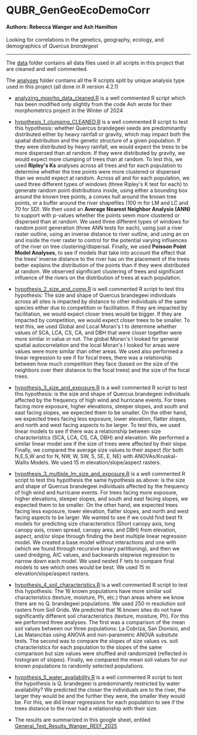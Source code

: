 # QUBR_GenGeoEcoDemoCorr

#### Authors: Rebecca Wanger and Ash Hamilton

Looking for correlations in the genetics, geography, ecology, and demographics of *Quercus brandegeei*

*** 

 The [data](./data) folder contains all data files used in all scripts in this project that are cleaned and well commented. 

 The [analyses](./analyses) folder contains all the R scripts split by unique analysis type used in this project (all done in R version 4.2.1)

* [analyzing_moprho_data_cleaned.R](./data/analyzing_moprho_data_cleaned.R) is a well commented R script which has been modified only slightly from the code Ash wrote for their morphometrics project in the Winter of 2024

* [hypothesis_1_clumping_CLEANED.R](./analyses/hypothesis_1_clumping_CLEANED.R) is a well commented R script to 
test this hypothesis: whether Quercus brandegeei seeds are predominantly distributed either by heavy rainfall or gravity, 
which may impact both the spatial distribution and the genetic structure of a given population. If they were distributed by 
heavy rainfall, we would expect the trees to be more dispersed than at random. If they were distributed by gravity, we would expect more clumping 
of trees than at random. To test this, we used **Ripley's Ks** analyses across all trees and for each population 
to determine whether the tree points were more clustered or dispersed than we would expect at 
random. Across all and for each population, we used three different types of windows (three Ripley's K test for each) to generate random point distributions inside, 
using either a bounding box around the known tree points, a convex hull around the known tree points, or a buffer around the river shapefiles (100 m for LM and LC and 70 for SD).
We then used an **Average Nearest Neighbor Analysis (ANN)** to support with p-values whether the points seem more clustered or 
dispersed than at random. We used three different types of windows for random point generation (three ANN tests for each),
using just a river raster outline, using an inverse distance to river outline, and using an on and inside the river raster to control
for the potential varying influences of the river on tree clustering/dispersal. Finally, we used **Poisson Point Model Analyses**, to see if models that take into account the effect that the trees' inverse 
distance to the river has on the placement of the trees better explains the distribution of the points than if they were 
distributed at random. We observed significant clustering of trees and significant influence of the rivers on the distribution of trees at each population.

* [hypothesis_2_size_and_comp.R](./analyses/hypothesis_2_size_and_comp.R) is well commented R script to test this hypothesis: The size and shape 
of Quercus brandegeei individuals across all sites is impacted by distance to other individuals of the same species either due to 
competition or facilitation. If they are impacted by facilitation, we would expect closer trees would be bigger. If they are impacted 
by competition, we would expect closer trees to be smaller. To test this, we used Global and Local Moran's I to determine whether values 
of SCA, LCA, CS, CA, and DBH that were closer together were more similar in value or not. The global Moran's I looked for general spatial
autocorrelation and the local Moran's I looked for areas were values were more similar than other areas. We used also performed a linear 
regression to see if for focal trees, there was a relationship between how much competition they face (based on the size of the neighbors 
over their distance to the focal trees) and the size of the focal trees. 

* [hypothesis_3_size_and_exposure.R](./analyses/hypothesis_3_size_and_exposure.R) is a well commented R script to test this hypothesis: is the size and shape of Quercus brandegeei individuals affected by the frequency of  high wind and hurricane events. For trees facing more exposure, higher elevations, steeper slopes, and south and east facing slopes, we expected them to be smaller. On the other hand, we expected trees facing less exposure, lower elevation, flatter slopes, and north and west facing aspects to be larger. To test this, we used linear models to see if there was a relationship between size characteristics (SCA, LCA, CS, CA, DBH) and elevation. We performed a similar linear model see if the size of trees were affected by their slope. Finally, we compared the average size values to their aspect (for both N,E,S,W and for N, NW, W, SW, S, SE, E, NE) with ANOVAs/Kruskal-Wallis Models. We used 15 m elevation/slope/aspect rasters. 

* [hypothesis_3_multiple_lm_size_and_exposure.R](./analyses/hypothesis_3_multiple_lm_size_and_exposure.R) is a well commented R script to test this hypothesis the same hypothesis as above: is the size and shape of Quercus brandegeei individuals affected by the frequency of  high wind and hurricane events. For trees facing more exposure, higher elevations, steeper slopes, and south and east facing slopes, we expected them to be smaller. On the other hand, we expected trees facing less exposure, lower elevation, flatter slopes, and north and west facing aspects to be larger. We wanted to see if we could find best fit models for predicting size characteristics (Short canopy axis, long canopy axis, crown spread, canopy area, and DBH) from elevation, aspect, and/or slope through finding the best multiple linear regression model. We created a base model without interactions and one with (which we found through recursive binary partitioning), and then we used dredging, AIC values, and backwards stepwise regression to narrow down each model. We used nested F tets to compare final models to see which ones would be best. We used 15 m elevation/slope/aspect rasters.

* [hypothesis_4_soil_characteristics.R](./analyses/hypothesis_4_soil_characteristics.R) is a well commented R script to test this hypothesis: The 16 known populations have more similar soil characteristics (texture, moisture, Ph, etc.) than areas where we know there are no Q. brandegeei populations. We used 250 m resolution soil rasters from Soil Grids. We predicted that 16 known sites do not have significantly different soil characteristics (texture, moisture, Ph). For this we performed three analyses. The first was a comparison of the mean soil values between our three populations: La Cobriza, San Dionisio, and Las Matancitas using ANOVA and non-parametric ANOVA subsitute tests. The second was to compare the slopes of size values vs. soil characteristics for each population to the slopes of the same comparison but size values were shuffled and randomized (reflected in histogram of slopes). Finally, we compared the mean soil values for our known populations to randomly selected populations.

* [hypothesis_5_water_availability.R](./analyses/hypothesis_5_water_availability.R) is a well commented R script to test the hypothesis is Q. brandegeei is predominantly restricted by water availability? We predicted the closer the individuals are to the river, the larger they would be and the further they were, the smaller they would be. For this, we did linear regressions for each population to see if the trees distance to the river had a relationship with their size.  

* The results are summarized in this google sheet, entiled [General_Test_Results_Wanger_REEF_2025](https://docs.google.com/spreadsheets/d/1BemVj7ev1UcTnCs2zXe8JUpJoGbSO78u0YJfAZuehLs/edit?gid=0#gid=0) 
